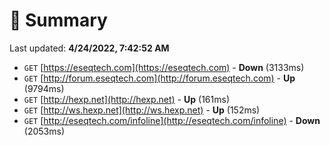 # 📖 Summary
Last updated: **4/24/2022, 7:42:52 AM**

- `GET` [https://eseqtech.com](https://eseqtech.com) - **Down** (3133ms)
- `GET` [http://forum.eseqtech.com](http://forum.eseqtech.com) - **Up** (9794ms)
- `GET` [http://hexp.net](http://hexp.net) - **Up** (161ms)
- `GET` [http://ws.hexp.net](http://ws.hexp.net) - **Up** (152ms)
- `GET` [http://eseqtech.com/infoline](http://eseqtech.com/infoline) - **Down** (2053ms)

